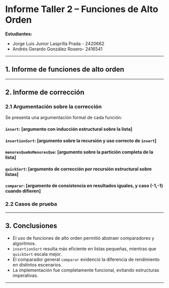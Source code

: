 # Informe Taller 2 – Funciones de Alto Orden

**Estudiantes:**

- Jorge Luis Junior Lasprilla Prada - 2420662
- Andrés Gerardo González Rosero- 2416541

---

## 1. Informe de funciones de alto orden

---

## 2. Informe de corrección

### 2.1 Argumentación sobre la corrección

Se presenta una argumentación formal de cada función:

#### **`insert`**: [argumento con inducción estructural sobre la lista]

#### **`insertionSort`**: [argumento sobre la recursión y uso correcto de `insert`]

#### **`menoresQueNoMenoresQue`**: [argumento sobre la partición completa de la lista]

#### **`quickSort`**: [argumento de corrección por recursión estructural sobre listas]

#### **`comparar`**: [argumento de consistencia en resultados iguales, y caso (-1,-1) cuando difieren]

### 2.2 Casos de prueba

---

## 3. Conclusiones

- El uso de funciones de alto orden permitió abstraer comparadores y algoritmos.  
- `insertionSort` resulta más eficiente en listas pequeñas, mientras que `quickSort` escala mejor.  
- El comparador general `comparar` evidenció la diferencia de rendimiento en distintos escenarios.  
- La implementación fue completamente funcional, evitando estructuras imperativas.  

---
